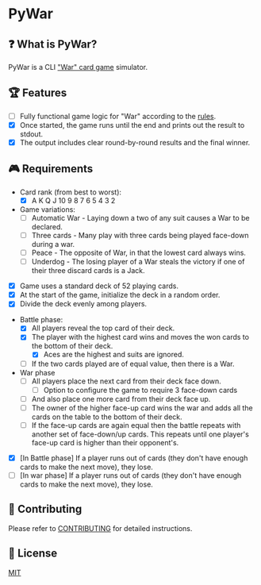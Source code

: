 # PyWar

## ❓ What is PyWar?

PyWar is a CLI ["War" card game](https://en.wikipedia.org/wiki/War_(card_game)) simulator.

## 🏆 Features

- [ ] Fully functional game logic for "War" according to the [rules](https://en.wikipedia.org/wiki/War_(card_game)#Rules).
- [x] Once started, the game runs until the end and prints out the result to stdout.
- [x] The output includes clear round-by-round results and the final winner.

## 🎮 Requirements

- Card rank (from best to worst):
    - [x] A K Q J 10 9 8 7 6 5 4 3 2

- Game variations:
    - [ ] Automatic War - Laying down a two of any suit causes a War to be declared.
    - [ ] Three cards - Many play with three cards being played face-down during a war.
    - [ ] Peace - The opposite of War, in that the lowest card always wins.
    - [ ] Underdog - The losing player of a War steals the victory if one of their three discard cards is a Jack.

- [x] Game uses a standard deck of 52 playing cards.
- [x] At the start of the game, initialize the deck in a random order.
- [x] Divide the deck evenly among players.

- Battle phase:
    - [x] All players reveal the top card of their deck.
    - [x] The player with the highest card wins and moves the won cards to the bottom of their deck.
        - [x] Aces are the highest and suits are ignored.
    - [ ] If the two cards played are of equal value, then there is a War.

- War phase
    - [ ] All players place the next card from their deck face down.
        - [ ] Option to configure the game to require 3 face-down cards
    - [ ] And also place one more card from their deck face up.
    - [ ] The owner of the higher face-up card wins the war and adds all the cards on the table to the bottom of their deck.
    - [ ] If the face-up cards are again equal then the battle repeats with another set of face-down/up cards. This repeats until one player's face-up card is higher than their opponent's.

- [x] [In Battle phase] If a player runs out of cards (they don't have enough cards to make the next move), they lose.
- [ ] [In war phase] If a player runs out of cards (they don't have enough cards to make the next move), they lose.

## 💪 Contributing

Please refer to [CONTRIBUTING](./CONTRIBUTING.md) for detailed instructions.

## 🔑 License

[MIT](./LICENSE)